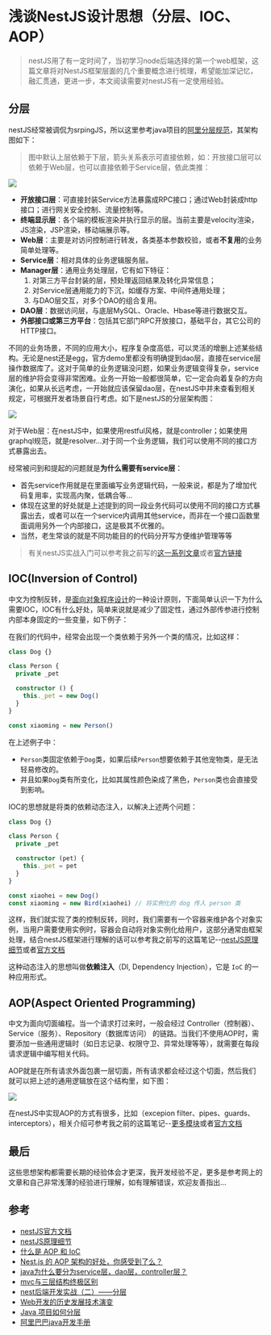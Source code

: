 # 浅谈NestJS设计思想（分层、IOC、AOP）

> nestJS用了有一定时间了，当初学习node后端选择的第一个web框架，这篇文章将对NestJS框架层面的几个重要概念进行梳理，希望能加深记忆，融汇贯通，更进一步，本文阅读需要对nestJS有一定使用经验。

## 分层

nestJS经常被调侃为srpingJS，所以这里参考java项目的[阿里分层规范](https://www.kancloud.cn/kanglin/java_developers_guide/539198)，其架构图如下：

> 图中默认上层依赖于下层，箭头关系表示可直接依赖，如：开放接口层可以依赖于Web层，也可以直接依赖于Service层，依此类推：

![](https://oss.justin3go.com/blogs/Pasted%20image%2020230125151727.png)

- **开放接口层**：可直接封装Service方法暴露成RPC接口；通过Web封装成http接口；进行网关安全控制、流量控制等。
- **终端显示层**：各个端的模板渲染并执行显示的层。当前主要是velocity渲染，JS渲染，JSP渲染，移动端展示等。
- **Web层**：主要是对访问控制进行转发，各类基本参数校验，或者**不复用**的业务简单处理等。
- **Service层**：相对具体的业务逻辑服务层。
- **Manager层**：通用业务处理层，它有如下特征：
	1. 对第三方平台封装的层，预处理返回结果及转化异常信息；
	2. 对Service层通用能力的下沉，如缓存方案、中间件通用处理；
	3. 与DAO层交互，对多个DAO的组合复用。
- **DAO层**：数据访问层，与底层MySQL、Oracle、Hbase等进行数据交互。
- **外部接口或第三方平台**：包括其它部门RPC开放接口，基础平台，其它公司的HTTP接口。

不同的业务场景，不同的应用大小，程序复杂度高低，可以灵活的增删上述某些结构。无论是nest还是egg，官方demo里都没有明确提到dao层，直接在service层操作数据库了。这对于简单的业务逻辑没问题，如果业务逻辑变得复杂，service层的维护将会变得非常困难。业务一开始一般都很简单，它一定会向着复杂的方向演化，如果从长远考虑，一开始就应该保留dao层，在nestJS中并未查看到相关规定，可根据开发者场景自行考虑。如下是nestJS的分层架构图：

![](https://oss.justin3go.com/blogs/nestjs%E5%88%86%E5%B1%82.png)

对于Web层：在nestJS中，如果使用restful风格，就是controller；如果使用graphql规范，就是resolver...对于同一个业务逻辑，我们可以使用不同的接口方式暴露出去。

经常被问到和提起的问题就是**为什么需要有service层**：
- 首先service作用就是在里面编写业务逻辑代码，一般来说，都是为了增加代码复用率，实现高内聚，低耦合等...
- 体现在这里的好处就是上述提到的同一段业务代码可以使用不同的接口方式暴露出去，或者可以在一个service内调用其他service，而非在一个接口函数里面调用另外一个内部接口，这是极其不优雅的。
- 当然，老生常谈的就是不同功能目的的代码分开写方便维护管理等等

> 有关nestJS实战入门可以参考我之前写的[这一系列文章](https://justin3go.com/%E7%9F%A5%E8%AF%86%E5%BA%93/NestJS/01controller.html)或者[官方链接](https://docs.nestjs.com/first-steps)

## IOC(Inversion of Control)

中文为控制反转，是[面向对象程序设计](https://zh.wikipedia.org/wiki/%E9%9D%A2%E5%90%91%E5%AF%B9%E8%B1%A1%E7%A8%8B%E5%BA%8F%E8%AE%BE%E8%AE%A1)的一种设计原则，下面简单认识一下为什么需要IOC，IOC有什么好处，简单来说就是减少了固定性，通过外部传参进行控制内部本身固定的一些变量，如下例子：

在我们的代码中，经常会出现一个类依赖于另外一个类的情况，比如这样：

```ts
class Dog {}

class Person {
  private _pet

  constructor () {
    this._pet = new Dog()
  }
}

const xiaoming = new Person()
```

在上述例子中：
- `Person`类固定依赖于`Dog`类，如果后续`Person`想要依赖于其他宠物类，是无法轻易修改的。
- 并且如果`Dog`类有所变化，比如其属性颜色染成了黑色，`Person`类也会直接受到影响。

IOC的思想就是将类的依赖动态注入，以解决上述两个问题：

```ts
class Dog {}

class Person {
  private _pet

  constructor (pet) {
    this._pet = pet
  }
}

const xiaohei = new Dog()
const xiaoming = new Bird(xiaohei) // 将实例化的 dog 传入 person 类
```

这样，我们就实现了类的控制反转，同时，我们需要有一个容器来维护各个对象实例，当用户需要使用实例时，容器会自动将对象实例化给用户，这部分通常由框架处理，结合nestJS框架进行理解的话可以参考我之前写的这篇笔记--[nestJS原理细节](https://justin3go.com/%E7%9F%A5%E8%AF%86%E5%BA%93/NestJS/06%E5%8E%9F%E7%90%86%E7%BB%86%E8%8A%82.html)或者[官方文档](https://docs.nestjs.com/fundamentals/custom-providers)

这种动态注入的思想叫做**依赖注入**（DI, Dependency Injection），它是 `IoC` 的一种应用形式。

## AOP(Aspect Oriented Programming)

中文为面向切面编程。当一个请求打过来时，一般会经过 Controller（控制器）、Service（服务）、Repository（数据库访问） 的链路。当我们不使用AOP时，需要添加一些通用逻辑时（如日志记录、权限守卫、异常处理等等），就需要在每段请求逻辑中编写相关代码。

AOP就是在所有请求外面包裹一层切面，所有请求都会经过这个切面，然后我们就可以把上述的通用逻辑放在这个结构里，如下图：

![](https://oss.justin3go.com/blogs/AOP.png)

在nestJS中实现AOP的方式有很多，比如（excepion filter、pipes、guards、interceptors），相关介绍可参考我之前的这篇笔记--[更多模块](https://justin3go.com/%E7%9F%A5%E8%AF%86%E5%BA%93/NestJS/08%E6%9B%B4%E5%A4%9A%E6%A8%A1%E5%9D%97.html#%E5%9F%BA%E6%9C%AC)或者[官方文档](https://docs.nestjs.com/exception-filters)

## 最后

这些思想架构都需要长期的经验体会才更深，我开发经验不足，更多是参考网上的文章和自己非常浅薄的经验进行理解，如有理解错误，欢迎友善指出...

## 参考
- [nestJS官方文档](https://docs.nestjs.com/)
- [nestJS原理细节](https://justin3go.com/%E7%9F%A5%E8%AF%86%E5%BA%93/NestJS/06%E5%8E%9F%E7%90%86%E7%BB%86%E8%8A%82.html)
- [什么是 AOP 和 IoC](https://hentaicracker.github.io/2020/aopioc.html)
- [Nest.js 的 AOP 架构的好处，你感受到了么？](https://juejin.cn/post/7076431946834214925#heading-8)
- [java为什么要分为service层，dao层，controller层？](https://www.zhihu.com/question/431911268)
- [mvc与三层结构终极区别](https://blog.csdn.net/csh624366188/article/details/7183872)
-  [nest后端开发实战（二）——分层](https://segmentfault.com/a/1190000016992060)
- [Web开发的历史发展技术演变](https://segmentfault.com/a/1190000023740835)
- [Java 项目如何分层](https://xie.infoq.cn/article/e50e460c9723825aea4851c06)
- [阿里巴巴java开发手册](https://www.kancloud.cn/kanglin/java_developers_guide/539198)

